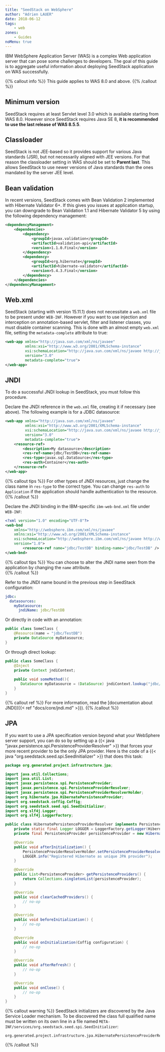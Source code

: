 ```yaml
---
title: "SeedStack on WebSphere"
author: "Adrien LAUER"
date: 2018-06-12
tags:
    - web
zones:
    - Guides
noMenu: true
---
```


IBM WebSphere Application Server (WAS) is a complex Web application server that can pose some challenges to 
developers. The goal of this guide is to aggregate useful information about deploying SeedStack application on WAS 
successfully.<!--more-->

{{% callout info %}}
This guide applies to WAS 8.0 and above. 
{{% /callout %}}

## Minimum version

SeedStack requires at least Servlet level 3.0 which is available starting from WAS 8.0. However since SeedStack
requires Java SE 8, **it is recommended to use the last release of WAS 8.5.5**.

## Classloader

SeedStack is not JEE-based so it provides support for various Java standards (JSR), but not necessarily aligned with JEE
versions. For that reason the classloader setting in WAS should be set to **Parent last**. This allows SeedStack to use
newer versions of Java standards than the ones mandated by the server JEE level.

## Bean validation

In recent versions, SeedStack comes with Bean Validation 2 implemented with Hibernate Validator 6+. If this gives you issues at application startup, you can downgrade to Bean Validation 1.1 and Hibernate Validator 5 by using the following dependency management:

```xml
<dependencyManagement>
    <dependencies>
        <dependency>
            <groupId>javax.validation</groupId>
            <artifactId>validation-api</artifactId>
            <version>1.1.0.Final</version>
        </dependency>
        <dependency>
            <groupId>org.hibernate</groupId>
            <artifactId>hibernate-validator</artifactId>
            <version>5.4.3.Final</version>
        </dependency>
    </dependencies>
</dependencyManagement>
```

## Web.xml

SeedStack (starting with version 15.11.1) does not necessitate a `web.xml` file to be present under `WEB-INF`. However if
you want to use injection and interception on annotation-based servlet, filter and listener classes, you must disable container
scanning. This is done with an almost empty `web.xml` file, setting the `metadata-complete` attribute to true:

```xml
<web-app xmlns="http://java.sun.com/xml/ns/javaee"
         xmlns:xsi="http://www.w3.org/2001/XMLSchema-instance"
         xsi:schemaLocation="http://java.sun.com/xml/ns/javaee http://java.sun.com/xml/ns/javaee/web-app_3_0.xsd"
         version="3.0"
         metadata-complete="true">
</web-app>
```

## JNDI

To do a successful JNDI lookup in SeedStack, you must follow this procedure.

Declare the JNDI reference in the `web.xml` file, creating it if necessary (see above). The following example is for a
JDBC datasource:

```xml
<web-app xmlns="http://java.sun.com/xml/ns/javaee"
         xmlns:xsi="http://www.w3.org/2001/XMLSchema-instance"
         xsi:schemaLocation="http://java.sun.com/xml/ns/javaee http://java.sun.com/xml/ns/javaee/web-app_3_0.xsd"
         version="3.0"
         metadata-complete="true">
    <resource-ref>
        <description>My datasource</description>
        <res-ref-name>jdbc/TestDB</res-ref-name>
        <res-type>javax.sql.DataSource</res-type>
        <res-auth>Container</res-auth>
    </resource-ref>
</web-app> 
```

{{% callout tips %}}
For other types of JNDI resources, just change the class name in `res-type` to the correct type. You can change `res-auth`
to `Application` if the application should handle authentication to the resource. 
{{% /callout %}}

Declare the JNDI binding in the IBM-specific `ibm-web-bnd.xml` file under `WEB-INF`:

```xml
<?xml version="1.0" encoding="UTF-8"?>
<web-bnd 
    xmlns="http://websphere.ibm.com/xml/ns/javaee"
    xmlns:xsi="http://www.w3.org/2001/XMLSchema-instance"
    xsi:schemaLocation="http://websphere.ibm.com/xml/ns/javaee http://websphere.ibm.com/xml/ns/javaee/ibm-web-bnd_1_0.xsd"
    version="1.0">
        <resource-ref name="jdbc/TestDB" binding-name="jdbc/TestDB" />
</web-bnd>
```

{{% callout tips %}}
You can choose to alter the JNDI name seen from the application by changing the `name` attribute.  
{{% /callout %}}

Refer to the JNDI name bound in the previous step in SeedStack configuration:

```yaml
jdbc:
  datasources:
    myDatasource:
      jndiName: jdbc/TestDB
```

Or directly in code with an annotation:

```java
public class SomeClass {
    @Resource(name = "jdbc/TestDB")
    private DataSource myDatasource;
}
```

Or through direct lookup:

```java
public class SomeClass {
    @Inject
    private Context jndiContext;
 
    public void someMethod(){
       DataSource myDatasource = (DataSource) jndiContext.lookup("jdbc/TestDB");
    }
}
``` 

{{% callout ref %}}
For more information, read the [documentation about JNDI]({{< ref "docs/core/jndi.md" >}}).
{{% /callout %}}

## JPA

If you want to use a JPA specification version beyond what your WebSphere server support, you can do so by setting up
a {{< java "javax.persistence.spi.PersistenceProviderResolver" >}} that forces your more recent provider to be the
only JPA provider. Here is the code of a {{< java "org.seedstack.seed.spi.SeedInitializer" >}} that does this task:

```java
package org.generated.project.infrastructure.jpa;

import java.util.Collections;
import java.util.List;
import javax.persistence.spi.PersistenceProvider;
import javax.persistence.spi.PersistenceProviderResolver;
import javax.persistence.spi.PersistenceProviderResolverHolder;
import org.hibernate.jpa.HibernatePersistenceProvider;
import org.seedstack.coffig.Coffig;
import org.seedstack.seed.spi.SeedInitializer;
import org.slf4j.Logger;
import org.slf4j.LoggerFactory;

public class HibernatePersistenceProviderResolver implements PersistenceProviderResolver, SeedInitializer {
    private static final Logger LOGGER = LoggerFactory.getLogger(HibernatePersistenceProviderResolver.class);
    private final PersistenceProvider persistenceProvider = new HibernatePersistenceProvider();

    @Override
    public void afterInitialization() {
        PersistenceProviderResolverHolder.setPersistenceProviderResolver(this);
        LOGGER.info("Registered Hibernate as unique JPA provider");
    }

    @Override
    public List<PersistenceProvider> getPersistenceProviders() {
        return Collections.singletonList(persistenceProvider);
    }

    @Override
    public void clearCachedProviders() {
        // no-op
    }

    @Override
    public void beforeInitialization() {
        // no-op
    }

    @Override
    public void onInitialization(Coffig configuration) {
        // no-op
    }

    @Override
    public void afterRefresh() {
        // no-op
    }

    @Override
    public void onClose() {
        // no-op
    }
}
```

{{% callout warning %}}
SeedStack initializers are discovered by the Java Service Loader mechanism. To be discovered the class full qualified name 
must be written on its own line in a file named `META-INF/services/org.seedstack.seed.spi.SeedInitializer`:

```plain
org.generated.project.infrastructure.jpa.HibernatePersistenceProviderResolver
```
{{% /callout %}}

